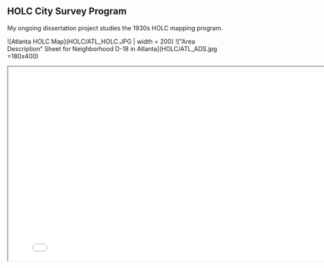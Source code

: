
## HOLC City Survey Program
My ongoing dissertation project studies the 1930s HOLC mapping program.

![Atlanta HOLC Map](HOLC/ATL_HOLC.JPG | width = 200) 
!["Area Description" Sheet for Neighborhood D-18 in Atlanta](HOLC/ATL_ADS.jpg =180x400)

<iframe
    width="800"
    height="450"
    src= holc_map.html>
</iframe>
